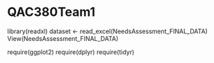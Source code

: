 # QAC380Team1
library(readxl)
dataset <- read_excel(NeedsAssessment_FINAL_DATA)
View(NeedsAssessment_FINAL_DATA)


require(ggplot2)
require(dplyr)
require(tidyr)
